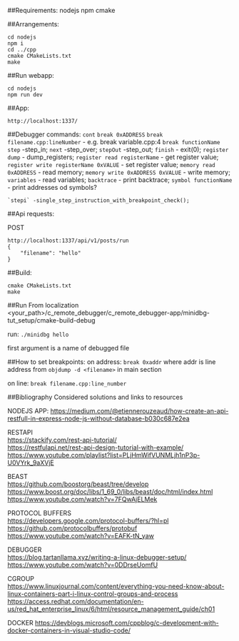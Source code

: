##Requirements:
nodejs
npm
cmake

##Arrangements:
```
cd nodejs
npm i
cd ../cpp
cmake CMakeLists.txt
make
```


##Run webapp:
```
cd nodejs
npm run dev
```


##App:
```
http://localhost:1337/
```

##Debugger commands:
    `cont`
    `break 0xADDRESS`
    `break filename.cpp:lineNumber` - e.g. break variable.cpp:4
    `break functionName`
    `step` -step_in;
    `next` -step_over;
    `stepOut` -step_out;
    `finish` - exit(0);
    `register dump` - dump_registers;
    `register read registerName` - get register value;
    `register write registerName 0xVALUE` - set register value;
    `memory read 0xADDRESS` - read memory;
    `memory write 0xADDRESS 0xVALUE` - write memory;
    `variables` - read variables;
    `backtrace` - print backtrace;
    `symbol functionName` - print addresses od symbols?
    
    `stepi` -single_step_instruction_with_breakpoint_check();

    

##Api requests:

POST
```
http://localhost:1337/api/v1/posts/run
{
	"filename": "hello"
}
```



##Build:

```
cmake CMakeLists.txt
make
```

##Run
From localization
<your_path>/c_remote_debugger/c_remote_debugger-app/minidbg-tut_setup/cmake-build-debug

run:
```./minidbg hello```

first argument is a name of debugged file


##How to set breakpoints:
on address:
```break 0xaddr```
where addr is line address from `objdump -d <filename>` in main section

on line:
```break filename.cpp:line_number```










##Bibliography
Considered solutions and links to resources

NODEJS APP:
https://medium.com/@etiennerouzeaud/how-create-an-api-restfull-in-express-node-js-without-database-b030c687e2ea

RESTAPI  
https://stackify.com/rest-api-tutorial/  
https://restfulapi.net/rest-api-design-tutorial-with-example/  
https://www.youtube.com/playlist?list=PLjHmWifVUNMLjh1nP3p-U0VYrk_9aXVjE  

BEAST  
https://github.com/boostorg/beast/tree/develop  
https://www.boost.org/doc/libs/1_69_0/libs/beast/doc/html/index.html  
https://www.youtube.com/watch?v=7FQwAjELMek  

PROTOCOL BUFFERS  
https://developers.google.com/protocol-buffers/?hl=pl  
https://github.com/protocolbuffers/protobuf  
https://www.youtube.com/watch?v=EAFK-tN_yaw  

DEBUGGER  
https://blog.tartanllama.xyz/writing-a-linux-debugger-setup/  
https://www.youtube.com/watch?v=0DDrseUomfU  

CGROUP  
https://www.linuxjournal.com/content/everything-you-need-know-about-linux-containers-part-i-linux-control-groups-and-process  
https://access.redhat.com/documentation/en-us/red_hat_enterprise_linux/6/html/resource_management_guide/ch01  

DOCKER
https://devblogs.microsoft.com/cppblog/c-development-with-docker-containers-in-visual-studio-code/
